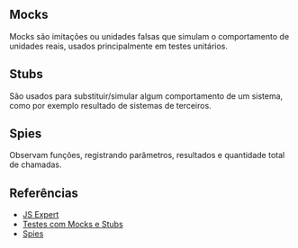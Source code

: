 ## Mocks

Mocks são imitações ou unidades falsas que simulam o comportamento de unidades reais, usados principalmente em testes unitários.

## Stubs

São usados para substituir/simular algum comportamento de um sistema, como por exemplo resultado de sistemas de terceiros.

## Spies

Observam funções, registrando parâmetros, resultados e quantidade total de chamadas.

## Referências

- [JS Expert](https://javascriptexpert.com.br/)
- [Testes com Mocks e Stubs](https://www.alura.com.br/artigos/testes-com-mocks-e-stubs)
- [Spies](https://sinonjs.org/releases/latest/spies/)
